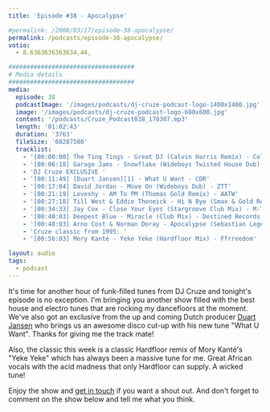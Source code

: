 ```yaml
---
title: 'Episode #38 - Apocalypse'

#permalink: /2008/03/17/episode-38-apocalypse/
permalink: /podcasts/episode-38-apocalypse/
votio:
  - 8.6363636363634,44,

###################################
# Media details
###################################
media:
  episode: 38
  podcastImage: '/images/podcasts/dj-cruze-podcast-logo-1400x1400.jpg'
  image: '/images/podcasts/dj-cruze-podcast-logo-600x600.jpg'
  content: '/podcasts/Cruze_Podcast038_170307.mp3'
  length: '01:02:43'
  duration: '3763'
  fileSize: '60287580'
  tracklist:
    - '[00:00:00] The Ting Tings - Great DJ (Calvin Harris Remix) - Columbia'
    - '[00:06:18] Garage Jams - Snowflake (Wideboys Twisted House Dub) - Gusto'
    - 'DJ Cruze EXCLUSIVE '
    - '[00:11:49] [Duart Jansen][1] - What U Want - CDR'
    - '[00:17:04] David Jordan - Move On (Wideboys Dub) - ZTT'
    - '[00:21:19] Loveshy - AM To PM (Thomas Gold Remix) - AATW'
    - '[00:27:18] Till West & Eddie Thoneick - Hi N Bye (Smax & Gold Remix) - Phunkwerk'
    - '[00:34:33] Jay Cox - Close Your Eyes (Stargroove Club Mix) - M-Trax'
    - '[00:40:03] Deepest Blue - Miracle (Club Mix) - Destined Records'
    - '[00:48:03] Arno Cost & Norman Doray - Apocalypse (Sebastian Leger Remix) - CR2 Records'
    - 'Cruze classic from 1995: '
    - '[00:56:03] Mory Kanté - Yeke Yeke (Hardfloor Mix) - Ffrreedom'

layout: audio
tags:
  - podcast
---
```


It's time for another hour of funk-filled tunes from DJ Cruze and tonight's episode is no exception. I'm bringing you another show filled with the best house and electro tunes that are rocking my dancefloors at the moment. We've also got an exclusive from the up and coming Dutch producer [Duart Jansen][1] who brings us an awesome disco cut-up with his new tune "What U Want". Thanks for giving me the track mate!

Also, the classic this week is a classic Hardfloor remix of Mory Kanté's "Yeke Yeke" which has always been a massive tune for me. Great African vocals with the acid madness that only Hardfloor can supply. A wicked tune!

Enjoy the show and [get in touch][2] if you want a shout out. And don't forget to comment on the show below and tell me what you think.

[1]: http://www.myspace.com/duartjansen
[2]: /contact
[3]: http://www.djcruze.co.uk/cms/wp-content/DownloadButton.gif
[4]: http://www.djcruzeaudio.co.uk/podcasts/Cruze_Podcast038_170307.mp3
